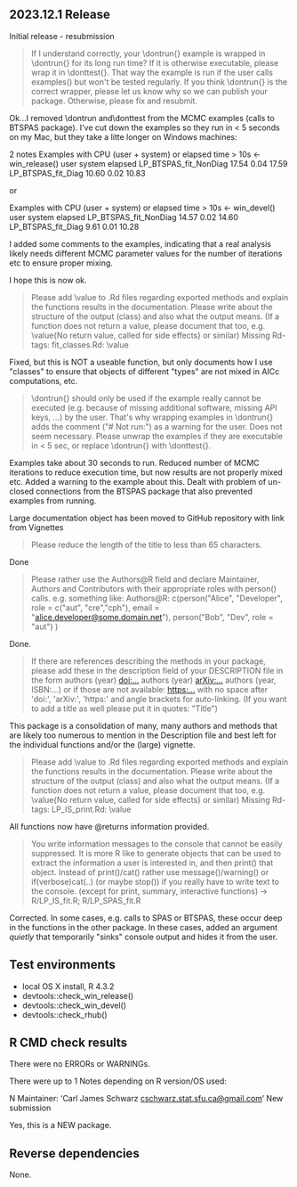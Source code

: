 ## 2023.12.1 Release

Initial release - resubmission

> If I understand correctly, your \dontrun{} example is wrapped in
> \dontrun{} for its long run time? If it is otherwise executable, please
> wrap it in \donttest{}. That way the example is run if the user calls
> examples() but won't be tested regularly. If you think \dontrun{} is the
> correct wrapper, please let us know why so we can publish your package.
> Otherwise, please fix and resubmit.

Ok...I removed \dontrun and\donttest from the MCMC examples (calls to BTSPAS package).
I've cut down the examples so they run in < 5 seconds on my Mac, 
but they take a litte longer on Windows machines:

2 notes
Examples with CPU (user + system) or elapsed time > 10s  <- win_release()
                       user system elapsed
LP_BTSPAS_fit_NonDiag 17.54   0.04   17.59
LP_BTSPAS_fit_Diag    10.60   0.02   10.83

or

Examples with CPU (user + system) or elapsed time > 10s  <- win_devel()
                       user system elapsed
LP_BTSPAS_fit_NonDiag 14.57   0.02   14.60
LP_BTSPAS_fit_Diag     9.61   0.01   10.28

I added some comments to the examples, indicating that a real analysis likely
needs different MCMC parameter values for the number of iterations etc to 
ensure proper mixing.

I hope this is now ok.




> Please add \value to .Rd files regarding exported methods and explain
> the functions results in the documentation. Please write about the
> structure of the output (class) and also what the output means. (If a
> function does not return a value, please document that too, e.g.
> \value{No return value, called for side effects} or similar)
> Missing Rd-tags:
>      fit_classes.Rd:  \value

Fixed, but this is NOT a useable function, but only documents how I use "classes"
to ensure that objects of different "types" are not mixed in AICc computations, etc.


> \dontrun{} should only be used if the example really cannot be executed
> (e.g. because of missing additional software, missing API keys, ...) by
> the user. That's why wrapping examples in \dontrun{} adds the comment
> ("# Not run:") as a warning for the user.
> Does not seem necessary.
> Please unwrap the examples if they are executable in < 5 sec, or replace
> \dontrun{} with \donttest{}.

Examples take about 30 seconds to run. Reduced number of MCMC iterations
to reduce execution time, but now results are not properly mixed etc.
Added a warning to the example about this. Dealt with problem of un-closed connections
from the BTSPAS package that also prevented examples from running.





Large documentation object has been moved to GitHub repository with link from Vignettes

> Please reduce the length of the title to less than 65 characters.

Done

> Please rather use the Authors@R field and declare Maintainer, Authors
> and Contributors with their appropriate roles with person() calls.
> e.g. something like:
> Authors@R: c(person("Alice", "Developer", role = c("aut", "cre","cph"),
> email = "alice.developer@some.domain.net"),
> person("Bob", "Dev", role = "aut") )

Done.

> If there are references describing the methods in your package, please
> add these in the description field of your DESCRIPTION file in the form
> authors (year) <doi:...>
> authors (year) <arXiv:...>
> authors (year, ISBN:...)
> or if those are not available: <https:...>
> with no space after 'doi:', 'arXiv:', 'https:' and angle brackets for
> auto-linking. (If you want to add a title as well please put it in
> quotes: "Title")

This package is a consolidation of many, many authors and methods that are 
likely too numerous to mention in the Description file and best left for the individual
functions and/or the (large) vignette.

> Please add \value to .Rd files regarding exported methods and explain
> the functions results in the documentation. Please write about the
> structure of the output (class) and also what the output means. (If a
> function does not return a value, please document that too, e.g.
> \value{No return value, called for side effects} or similar)
> Missing Rd-tags:
>      LP_IS_print.Rd: \value

All functions now have @returns information provided.

> You write information messages to the console that cannot be easily
> suppressed.
> It is more R like to generate objects that can be used to extract the
> information a user is interested in, and then print() that object.
> Instead of print()/cat() rather use message()/warning() or
> if(verbose)cat(..) (or maybe stop()) if you really have to write text to
> the console. (except for print, summary, interactive functions)
> -> R/LP_IS_fit.R; R/LP_SPAS_fit.R

Corrected. In some cases, e.g. calls to SPAS or BTSPAS, these occur deep in the functions
in the other package. In these cases, added an argument *quietly* that temporarily
"sinks" console output and hides it from the user.


## Test environments
* local OS X install, R 4.3.2
* devtools::check_win_release()
* devtools::check_win_devel()
* devtools::check_rhub()

## R CMD check results
There were no ERRORs or WARNINGs. 

There were up to 1 Notes depending on R version/OS used: 

N Maintainer: ‘Carl James Schwarz <cschwarz.stat.sfu.ca@gmail.com>’
New submission

  Yes, this is a NEW package.


## Reverse dependencies

None.
